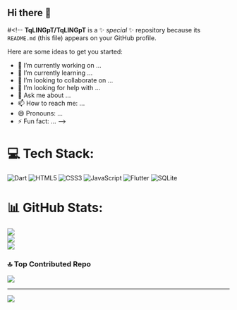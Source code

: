 ## Hi there 👋

#<!--
**TqLINGpT/TqLINGpT** is a ✨ _special_ ✨ repository because its `README.md` (this file) appears on your GitHub profile.

Here are some ideas to get you started:

- 🔭 I’m currently working on ...
- 🌱 I’m currently learning ...
- 👯 I’m looking to collaborate on ...
- 🤔 I’m looking for help with ...
- 💬 Ask me about ...
- 📫 How to reach me: ...
- 😄 Pronouns: ...
- ⚡ Fun fact: ...
-->

# 💻 Tech Stack:
![Dart](https://img.shields.io/badge/dart-%230175C2.svg?style=for-the-badge&logo=dart&logoColor=white) ![HTML5](https://img.shields.io/badge/html5-%23E34F26.svg?style=for-the-badge&logo=html5&logoColor=white) ![CSS3](https://img.shields.io/badge/css3-%231572B6.svg?style=for-the-badge&logo=css3&logoColor=white) ![JavaScript](https://img.shields.io/badge/javascript-%23323330.svg?style=for-the-badge&logo=javascript&logoColor=%23F7DF1E) ![Flutter](https://img.shields.io/badge/Flutter-%2302569B.svg?style=for-the-badge&logo=Flutter&logoColor=white) ![SQLite](https://img.shields.io/badge/sqlite-%2307405e.svg?style=for-the-badge&logo=sqlite&logoColor=white)
# 📊 GitHub Stats:
![](https://github-readme-stats.vercel.app/api?username=TqLINGpT&theme=midnight-purple&hide_border=false&include_all_commits=false&count_private=false)<br/>
![](https://github-readme-streak-stats.herokuapp.com/?user=TqLINGpT&theme=midnight-purple&hide_border=false)<br/>
![](https://github-readme-stats.vercel.app/api/top-langs/?username=TqLINGpT&theme=midnight-purple&hide_border=false&include_all_commits=false&count_private=false&layout=compact)

### 🔝 Top Contributed Repo
![](https://github-contributor-stats.vercel.app/api?username=TqLINGpT&limit=5&theme=dark&combine_all_yearly_contributions=true)

---
[![](https://visitcount.itsvg.in/api?id=TqLINGpT&icon=5&color=0)](https://visitcount.itsvg.in)

<!-- Proudly created with GPRM ( https://gprm.itsvg.in ) -->
